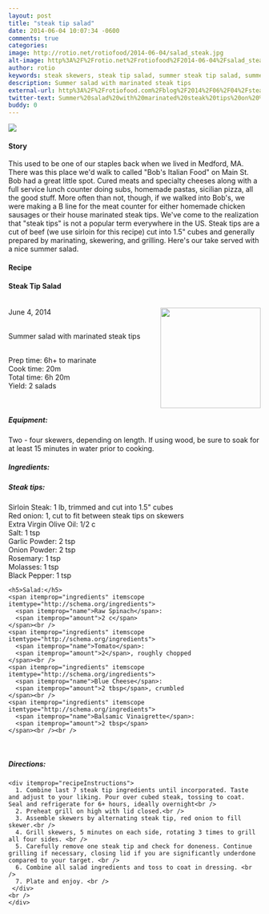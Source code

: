 ```yaml
---
layout: post
title: "steak tip salad"
date: 2014-06-04 10:07:34 -0600
comments: true
categories: 
image: http://rotio.net/rotiofood/2014-06-04/salad_steak.jpg
alt-image: http%3A%2F%2Frotio.net%2Frotiofood%2F2014-06-04%2Fsalad_steak.jpg
author: rotio
keywords: steak skewers, steak tip salad, summer steak tip salad, summer salad, paleo salad
description: Summer salad with marinated steak tips
external-url: http%3A%2F%2Frotiofood.com%2Fblog%2F2014%2F06%2F04%2Fsteak-tip-salad%2F
twitter-text: Summer%20salad%20with%20marinated%20steak%20tips%20on%20%23rotiofood
buddy: 0
---
```

<!-- more -->
<img src="http://rotio.net/rotiofood/2014-06-04/salad_steak.jpg" />
<a href="https://plus.google.com/107103100819027957630?rel=author" style="display:none">{{page.author }}</a>

<h4>Story</b> </h4>
 <div>
	<p>This used to be one of our staples back when we lived in Medford, MA. There was this place we'd walk to called "Bob's Italian Food" on Main St. Bob had a great little spot. Cured meats and specialty cheeses along with a full service lunch counter doing subs, homemade pastas, sicilian pizza, all the good stuff. More often than not, though, if we walked into Bob's, we were making a B line for the meat counter for either homemade chicken sausages or their house marinated steak tips. We've come to the realization that "steak tips" is not a popular term everywhere in the US. Steak tips are a cut of beef (we use sirloin for this recipe) cut into 1.5" cubes and generally prepared by marinating, skewering, and grilling. Here's our take served with a nice summer salad.
	</p>  
  </div>
<h4>Recipe</b> </h4> 
  <div itemscope itemtype="http://schema.org/Recipe" >
  <h4 itemprop="name">Steak Tip Salad</h4>
  
  <br />
    June 4, 2014</time>
  <img itemprop="image" width="200px" align="right" src="http://rotio.net/rotiofood/2014-06-04/steak_salad.jpg" />
  
  <br /><span itemprop="description">Summer salad with marinated steak tips</span><br />

  <br />Prep time: <time datetime="PT6H0M" itemprop="prepTime">6h</time>+ to marinate
  <br />Cook time: <time datetime="PT0H20M" itemprop="cookTime">20m</time>
  <br />Total time: <time datetime="PT6H20M" itemprop="totalTime">6h 20m</time>
  <br />Yield: <span itemprop="recipeYield">2 salads</span>
  
  <br />
  <h5>Equipment:</h5>
	<span itemprop="ingredients" itemscope itemtype="http://schema.org/ingredients">
      Two - four skewers, depending on length. If using wood, be sure to soak for at least 15 minutes in water prior to cooking.
    </span><br />
 <h5>Ingredients:</h5>
	<h5>Steak tips:</h5>
    <span itemprop="ingredients" itemscope itemtype="http://schema.org/ingredients">
      <span itemprop="name">Sirloin Steak</span>: 
      <span itemprop="amount">1 lb</span>, trimmed and cut into 1.5" cubes 
    </span><br />
	<span itemprop="ingredients" itemscope itemtype="http://schema.org/ingredients">
      <span itemprop="name">Red onion</span>: 
      <span itemprop="amount">1</span>, cut to fit between steak tips on skewers
    </span><br />
    <span itemprop="ingredients" itemscope itemtype="http://schema.org/ingredients">
      <span itemprop="name">Extra Virgin Olive Oil</span>:
      <span itemprop="amount">1/2 c</span>
    </span><br />
	<span itemprop="ingredients" itemscope itemtype="http://schema.org/ingredients">
      <span itemprop="name">Salt</span>:
      <span itemprop="amount">1 tsp</span>
    </span><br />
	<span itemprop="ingredients" itemscope itemtype="http://schema.org/ingredients">
      <span itemprop="name">Garlic Powder</span>:
      <span itemprop="amount">2 tsp</span>
    </span><br />
	<span itemprop="ingredients" itemscope itemtype="http://schema.org/ingredients">
      <span itemprop="name">Onion Powder</span>:
      <span itemprop="amount">2 tsp</span>
    </span><br />
	<span itemprop="ingredients" itemscope itemtype="http://schema.org/ingredients">
      <span itemprop="name">Rosemary</span>:
      <span itemprop="amount">1 tsp</span>
    </span><br />
	<span itemprop="ingredients" itemscope itemtype="http://schema.org/ingredients">
      <span itemprop="name">Molasses</span>:
      <span itemprop="amount">1 tsp</span>
    </span><br />
	<span itemprop="ingredients" itemscope itemtype="http://schema.org/ingredients">
      <span itemprop="name">Black Pepper</span>:
      <span itemprop="amount">1 tsp</span>
    </span><br />
	
	<h5>Salad:</h5>
	<span itemprop="ingredients" itemscope itemtype="http://schema.org/ingredients">
      <span itemprop="name">Raw Spinach</span>:
      <span itemprop="amount">2 c</span>
    </span><br />
	<span itemprop="ingredients" itemscope itemtype="http://schema.org/ingredients">
      <span itemprop="name">Tomato</span>:
      <span itemprop="amount">2</span>, roughly chopped
    </span><br />
	<span itemprop="ingredients" itemscope itemtype="http://schema.org/ingredients">
      <span itemprop="name">Blue Cheese</span>:
      <span itemprop="amount">2 tbsp</span>, crumbled
    </span><br />
	<span itemprop="ingredients" itemscope itemtype="http://schema.org/ingredients">
      <span itemprop="name">Balsamic Vinaigrette</span>:
      <span itemprop="amount">2 tbsp</span>
    </span><br /><br />

	
  <br /><h5>Directions:</h5>
	
    <div itemprop="recipeInstructions">
	  1. Combine last 7 steak tip ingredients until incorporated. Taste and adjust to your liking. Pour over cubed steak, tossing to coat. Seal and refrigerate for 6+ hours, ideally overnight<br />
	  2. Preheat grill on high with lid closed.<br />
	  3. Assemble skewers by alternating steak tip, red onion to fill skewer.<br />
	  4. Grill skewers, 5 minutes on each side, rotating 3 times to grill all four sides. <br />
	  5. Carefully remove one steak tip and check for doneness. Continue grilling if necessary, closing lid if you are significantly underdone compared to your target. <br />
	  6. Combine all salad ingredients and toss to coat in dressing. <br />
	  7. Plate and enjoy. <br />
	 </div>
	<br />
	</div>

</div>


